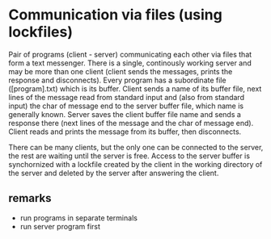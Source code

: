 # Communication via files (using lockfiles)
Pair of programs (client - server) communicating each other via files that form a text messenger. 
There is a single, continously working server and may be more than one client (client sends the messages, prints the response and disconnects).
Every program has a subordinate file ([program].txt) which is its buffer. Client sends a name of its buffer file, next lines of
the message read from standard input and (also from standard input) the char of message end to the server buffer file, which name is generally known. 
Server saves the client buffer file name and sends a response there
(next lines of the message and the char of message end). Client reads and prints the message from its buffer, then disconnects.

There can be many clients, but the only one can be connected to the server, the rest are waiting until the server is free. 
Access to the server buffer is synchornized with a lockfile created by the client in the working directory of the server 
and deleted by the server after answering the client.

## remarks
* run programs in separate terminals
* run server program first
